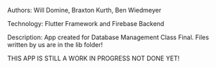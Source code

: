 Authors: Will Domine, Braxton Kurth, Ben Wiedmeyer

Technology: Flutter Framework and Firebase Backend

Description: App created for Database Management Class Final. Files written by us are in the lib folder!

THIS APP IS STILL A WORK IN PROGRESS NOT DONE YET!


